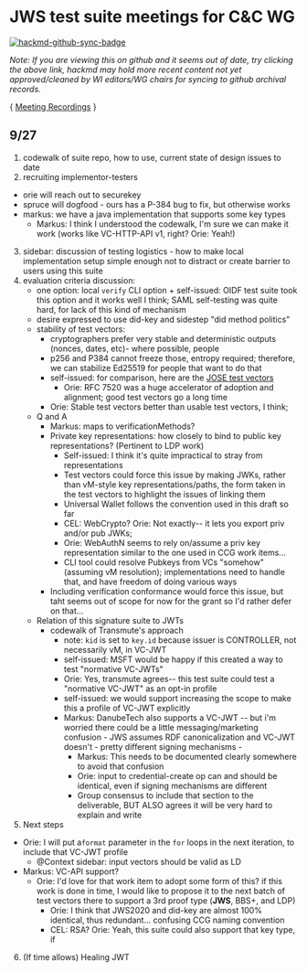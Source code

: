 # JWS test suite meetings for C&C WG

[![hackmd-github-sync-badge](https://hackmd.io/WtOeBNQfRmye7FrjYjNI3g/badge)](https://hackmd.io/WtOeBNQfRmye7FrjYjNI3g)

*Note: If you are viewing this on github and it seems out of date, try clicking the above link, hackmd may hold more recent content not yet approved/cleaned by WI editors/WG chairs for syncing to github archival records.*

{ [Meeting Recordings](https://docs.google.com/spreadsheets/d/1wgccmMvIImx30qVE9GhRKWWv3vmL2ZyUauuKx3IfRmA/edit#gid=1791597999) }

## 9/27

1. codewalk of suite repo, how to use, current state of design issues to date
2. recruiting implementor-testers
 - orie will reach out to securekey
 - spruce will dogfood - ours has a P-384 bug to fix, but otherwise works
 - markus: we have a java implementation that supports some key types
   + Markus: I think I understood the codewalk, I'm sure we can make it work (works like VC-HTTP-API v1, right? Orie: Yeah!)
3. sidebar: discussion of testing logistics - how to make local implementation setup simple enough not to distract or create barrier to users using this suite
4. evaluation criteria discussion:
     - one option: local `verify` CLI option
           + self-issued: OIDF test suite took this option and it works well I think; SAML self-testing was quite hard, for lack of this kind of mechanism
     - desire expressed to use did-key and sidestep "did method politics"
     - stability of test vectors:
       + cryptographers prefer very stable and deterministic outputs (nonces, dates, etc)- where possible, people
       + p256 and P384 cannot freeze those, entropy required; therefore, we can stabilize Ed25519 for people that want to do that
       + self-issued: for comparison, here are the [JOSE test vectors](https://datatracker.ietf.org/doc/html/rfc7520)
           * Orie: RFC 7520 was a huge accelerator of adoption and alignment; good test vectors go a long time
       + Orie: Stable test vectors better than usable test vectors, I think; 
    - Q and A
       + Markus: maps to verificationMethods?
       + Private key representations: how closely to bind to public key representations? (Pertinent to LDP work)
           + Self-issued: I think it's quite impractical to stray from representations
           + Test vectors could force this issue by making JWKs, rather than vM-style key representations/paths, the form taken in the test vectors to highlight the issues of linking them
           + Universal Wallet follows the convention used in this draft so far
           + CEL: WebCrypto? Orie: Not exactly-- it lets you export priv and/or pub JWKs; 
           + Orie: WebAuthN seems to rely on/assume a priv key representation similar to the one used in CCG work items...
           + CLI tool could resolve Pubkeys from VCs "somehow" (assuming vM resolution); implementations need to handle that, and have freedom of doing various ways
       + Including verification conformance would force this issue, but taht seems out of scope for now for the grant so I'd rather defer on that...
   - Relation of this signature suite to JWTs 
       - codewalk of Transmute's approach
           - note: `kid` is set to `key.id` because issuer is CONTROLLER, not necessarily vM, in VC-JWT
           - self-issued: MSFT would be happy if this created a way to test "normative VC-JWTs"
           - Orie: Yes, transmute agrees-- this test suite could test a "normative VC-JWT" as an opt-in profile 
           - self-issued: we would support increasing the scope to make this a profile of VC-JWT explicitly
           - Markus: DanubeTech also supports a VC-JWT -- but i'm worried there could be a little messaging/marketing confusion - JWS assumes RDF canonicalization and VC-JWT doesn't - pretty different signing mechanisms - 
               - Markus: This needs to be documented clearly somewhere to avoid that confusion
               - Orie: input to credential-create op can and should be identical, even if signing mechanisms are different
               - Group consensus to include that section to the deliverable, BUT ALSO agrees it will be very hard to explain and write
5. Next steps
 - Orie: I will put a`format` parameter in the `for` loops in the next iteration, to include that VC-JWT profile
     - @Context sidebar: input vectors should be valid as LD
 - Markus: VC-API support? 
     - Orie: I'd love for that work item to adopt some form of this? if this work is done in time, I would like to propose it to the next batch of test vectors there to support a 3rd proof type (**JWS**, BBS+, and LDP) 
         - Orie: I think that JWS2020 and did-key are almost 100% identical, thus redundant... confusing CCG naming convention
         - CEL: RSA? Orie: Yeah, this suite could also support that key type, if 
6. (If time allows) Healing JWT

